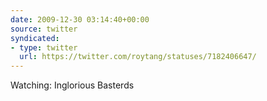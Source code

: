 ```yaml
---
date: 2009-12-30 03:14:40+00:00
source: twitter
syndicated:
- type: twitter
  url: https://twitter.com/roytang/statuses/7182406647/
---
```


Watching: Inglorious Basterds